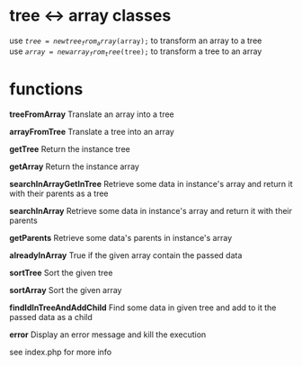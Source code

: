 # tree <-> array classes

use <code>$tree = new tree_from_array($array);</code> to transform an array to a tree<br>
use <code>$array = new array_from_tree($tree);</code> to transform a tree to an array

# functions 
**treeFromArray**
Translate an array into a tree

**arrayFromTree**
Translate a tree into an array

**getTree**
Return the instance tree

**getArray**
Return the instance array

**searchInArrayGetInTree**
Retrieve some data in instance's array and return it with their parents as a tree

**searchInArray**
Retrieve some data in instance's array and return it with their parents

**getParents**
Retrieve some data's parents in instance's array

**alreadyInArray**
True if the given array contain the passed data

**sortTree**
Sort the given tree

**sortArray**
Sort the given array

**findIdInTreeAndAddChild**
Find some data in given tree and add to it the passed data as a child

**error**
Display an error message and kill the execution

see index.php for more info